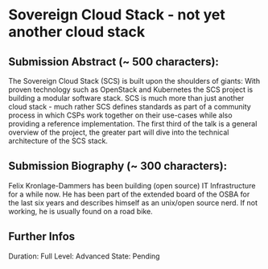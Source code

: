 # Sovereign Cloud Stack - not yet another cloud stack

## Submission Abstract (~ 500 characters):

The Sovereign Cloud Stack (SCS) is built upon the shoulders of giants: With proven technology such
as OpenStack and Kubernetes the SCS project is building a modular software stack. SCS is much more
than just another cloud stack - much rather SCS defines standards as part of a community process in
which CSPs work together on their use-cases while also providing a reference implementation.
The first third of the talk is a general overview of the project, the greater part will dive into 
the technical architecture of the SCS stack.

## Submission Biography (~ 300 characters):

Felix Kronlage-Dammers has been building (open source) IT Infrastructure for a while now. He has been
part of the extended board of the OSBA for the last six years and describes himself as an unix/open
source nerd. If not working, he is usually found on a road bike.

## Further Infos

Duration: Full
Level:    Advanced
State:    Pending
